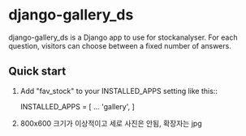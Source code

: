 django-gallery_ds
==========

django-gallery_ds is a Django app to use for stockanalyser. For each question,
visitors can choose between a fixed number of answers.

Quick start
------------

1. Add "fav_stock" to your INSTALLED_APPS setting like this::

    INSTALLED_APPS = [
        ...
        'gallery',
    ]

2. 800x600 크기가 이상적이고 세로 사진은 안됨, 확장자는 jpg